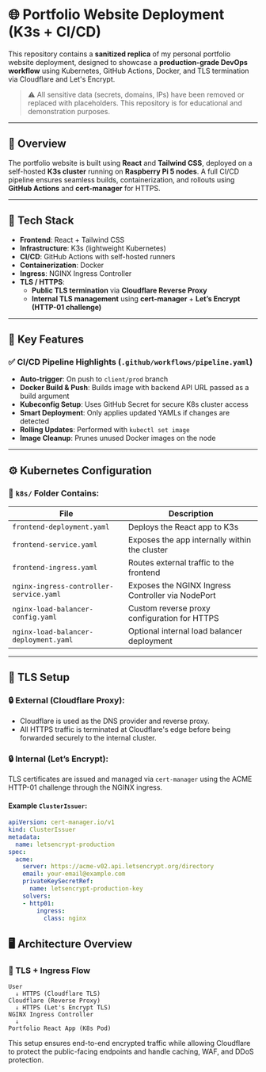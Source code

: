 # 🌐 Portfolio Website Deployment (K3s + CI/CD)

This repository contains a **sanitized replica** of my personal portfolio website deployment, designed to showcase a **production-grade DevOps workflow** using Kubernetes, GitHub Actions, Docker, and TLS termination via Cloudflare and Let's Encrypt.

> ⚠️ All sensitive data (secrets, domains, IPs) have been removed or replaced with placeholders. This repository is for educational and demonstration purposes.

---

## 🚀 Overview

The portfolio website is built using **React** and **Tailwind CSS**, deployed on a self-hosted **K3s cluster** running on **Raspberry Pi 5 nodes**. A full CI/CD pipeline ensures seamless builds, containerization, and rollouts using **GitHub Actions** and **cert-manager** for HTTPS.

---

## 🔧 Tech Stack

- **Frontend**: React + Tailwind CSS
- **Infrastructure**: K3s (lightweight Kubernetes)
- **CI/CD**: GitHub Actions with self-hosted runners
- **Containerization**: Docker
- **Ingress**: NGINX Ingress Controller
- **TLS / HTTPS**:  
  - **Public TLS termination** via **Cloudflare Reverse Proxy**
  - **Internal TLS management** using **cert-manager** + **Let’s Encrypt (HTTP-01 challenge)**

---

## 🧩 Key Features

### ✅ CI/CD Pipeline Highlights (`.github/workflows/pipeline.yaml`)

- **Auto-trigger**: On push to `client/prod` branch
- **Docker Build & Push**: Builds image with backend API URL passed as a build argument
- **Kubeconfig Setup**: Uses GitHub Secret for secure K8s cluster access
- **Smart Deployment**: Only applies updated YAMLs if changes are detected
- **Rolling Updates**: Performed with `kubectl set image`
- **Image Cleanup**: Prunes unused Docker images on the node

---

## ⚙️ Kubernetes Configuration

### 📂 `k8s/` Folder Contains:
| File | Description |
|------|-------------|
| `frontend-deployment.yaml` | Deploys the React app to K3s |
| `frontend-service.yaml` | Exposes the app internally within the cluster |
| `frontend-ingress.yaml` | Routes external traffic to the frontend |
| `nginx-ingress-controller-service.yaml` | Exposes the NGINX Ingress Controller via NodePort |
| `nginx-load-balancer-config.yaml` | Custom reverse proxy configuration for HTTPS |
| `nginx-load-balancer-deployment.yaml` | Optional internal load balancer deployment |

---

## 🔐 TLS Setup

### 🔒 External (Cloudflare Proxy):
- Cloudflare is used as the DNS provider and reverse proxy.
- All HTTPS traffic is terminated at Cloudflare's edge before being forwarded securely to the internal cluster.

### 🔒 Internal (Let’s Encrypt):
TLS certificates are issued and managed via `cert-manager` using the ACME HTTP-01 challenge through the NGINX ingress.

#### Example `ClusterIssuer`:
```yaml
apiVersion: cert-manager.io/v1
kind: ClusterIssuer
metadata:
  name: letsencrypt-production
spec:
  acme:
    server: https://acme-v02.api.letsencrypt.org/directory
    email: your-email@example.com
    privateKeySecretRef:
      name: letsencrypt-production-key
    solvers:
    - http01:
        ingress:
          class: nginx
```

## 🖥️ Architecture Overview

### 🔄 TLS + Ingress Flow

```text
User
  ↓ HTTPS (Cloudflare TLS)
Cloudflare (Reverse Proxy)
  ↓ HTTPS (Let's Encrypt TLS)
NGINX Ingress Controller
  ↓
Portfolio React App (K8s Pod)
```

This setup ensures end-to-end encrypted traffic while allowing Cloudflare to protect the public-facing endpoints and handle caching, WAF, and DDoS protection.

